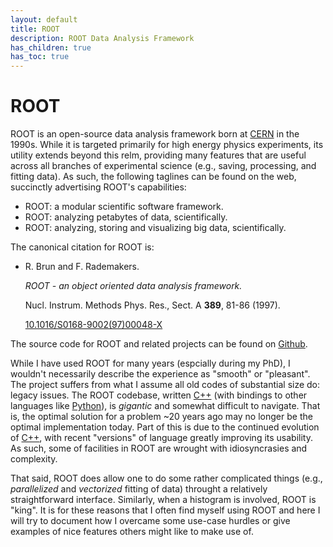```yaml
---
layout: default
title: ROOT
description: ROOT Data Analysis Framework
has_children: true
has_toc: true
---
```


# ROOT

ROOT is an open-source data analysis framework born at [CERN] in the 1990s.
While it is targeted primarily for high energy physics experiments,
its utility extends beyond this relm, providing many features that are useful
across all branches of experimental science
(e.g., saving, processing, and fitting data).
As such, the following taglines can be found on the web,
succinctly advertising ROOT's capabilities:

- ROOT: a modular scientific software framework.
- ROOT: analyzing petabytes of data, scientifically.
- ROOT: analyzing, storing and visualizing big data, scientifically.

The canonical citation for ROOT is:

<ul>
  <li>
    <p>
      R. Brun and F. Rademakers.
    </p>
    <p>
      <i>ROOT - an object oriented data analysis framework.</i>
    </p>
    <p>
      Nucl. Instrum. Methods Phys. Res., Sect. A <b>389</b>, 81-86 (1997).
    </p>
    <p>
      <i class="ai ai-doi"></i>
      <a href="https://doi.org/10.1016/S0168-9002(97)00048-X">10.1016/S0168-9002(97)00048-X</a>
    </p>
  </li>
</ul>

The source code for ROOT and related projects can be found on [Github].

While I have used ROOT for many years (espcially during my PhD),
I wouldn't necessarily describe the experience as "smooth" or "pleasant".
The project suffers from what I assume all old codes of substantial size do:
legacy issues.
The ROOT codebase, written [C++]
(with bindings to other languages like [Python]),
is <i>gigantic</i> and somewhat difficult to navigate.
That is, the optimal solution for a problem ~20 years ago may no longer be the
optimal implementation today.
Part of this is due to the continued evolution of [C++],
with recent "versions" of language greatly improving its usability.
As such, some of facilities in ROOT are wrought with idiosyncrasies and
complexity.

That said, ROOT does allow one to do some rather complicated things
(e.g., <i>parallelized</i> and <i>vectorized</i> fitting of data)
throught a relatively straightforward interface.
Similarly, when a histogram is involved, ROOT is "king".
It is for these reasons that I often find myself using ROOT and
here I will try to document how I overcame some use-case hurdles or give
examples of nice features others might like to make use of.

[C++]: https://isocpp.org/
[CERN]: https://home.cern/
[homepage]: https://root.cern/
[Github]: https://github.com/root-project
[Python]: https://www.python.org/
